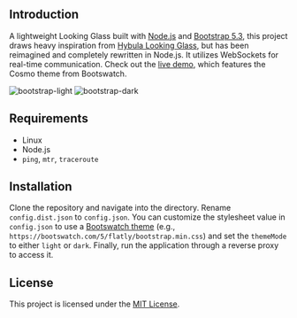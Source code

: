 ## Introduction
A lightweight Looking Glass built with [Node.js](https://nodejs.org/) and [Bootstrap 5.3](https://getbootstrap.com/docs/5.3/getting-started/introduction/), this project draws heavy inspiration from [Hybula Looking Glass](https://github.com/hybula/lookingglass), but has been reimagined and completely rewritten in Node.js. It utilizes WebSockets for real-time communication. Check out the [live demo](https://lg-de-fra.erpa.cc/), which features the Cosmo theme from Bootswatch.

![bootstrap-light](https://imgur.com/voa3YJe.png)
![bootstrap-dark](https://imgur.com/ROOF5nq.png)

## Requirements
- Linux
- Node.js
- `ping`, `mtr`, `traceroute`

## Installation
Clone the repository and navigate into the directory. Rename `config.dist.json` to `config.json`. You can customize the stylesheet value in `config.json` to use a [Bootswatch theme](https://bootswatch.com/) (e.g., `https://bootswatch.com/5/flatly/bootstrap.min.css`) and set the `themeMode` to either `light` or `dark`. Finally, run the application through a reverse proxy to access it.

## License
This project is licensed under the [MIT License](LICENSE).
